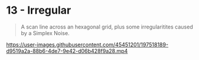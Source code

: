 # 13 - Irregular

> A scan line across an hexagonal grid, plus some irregularitites caused by a Simplex Noise.

https://user-images.githubusercontent.com/45451201/197518189-d9519a2a-88b6-4de7-9e42-d06b428f9a28.mp4
